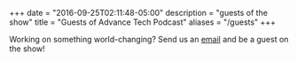 +++
date = "2016-09-25T02:11:48-05:00"
description = "guests of the show"
title = "Guests of Advance Tech Podcast"
aliases = "/guests"
+++

Working on something world-changing?   Send us an [email](mailto:advancetechmedia@protonmail.com) and be a guest on the show!
<br></br>
